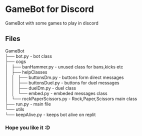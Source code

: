 # GameBot for Discord
GameBot with some games to play in discord
## Files
GameBot\
├── bot.py - bot class\
├── cogs\
│   ├── banHammer.py - unused class for bans,kicks etc\
│   ├── helpClasses\
│   │   ├── buttonsDm.py - buttons form direct messages\
│   │   ├── buttonsDuel.py - buttons for duel messages\
│   │   ├── duelDm.py - duel class\
│   │   └── embed.py - embeded messages class\
│   └── rockPaperScissors.py - Rock,Paper,Scissors main class\
├── run.py - main file\
└── utils\
    └── keepAlive.py - keeps bot alive on replit

### Hope you like it :D

